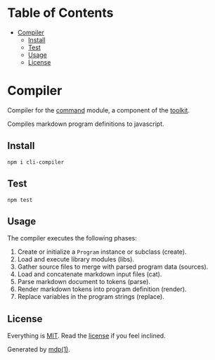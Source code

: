 Table of Contents
=================

* [Compiler](#compiler)
  * [Install](#install)
  * [Test](#test)
  * [Usage](#usage)
  * [License](#license)

Compiler
========

Compiler for the [command](https://github.com/freeformsystems/cli-command) module, a component of the [toolkit](https://github.com/freeformsystems/cli-toolkit).

Compiles markdown program definitions to javascript.

## Install

```
npm i cli-compiler
```

## Test

```
npm test
```

## Usage

The compiler executes the following phases:

1. Create or initialize a `Program` instance or subclass (create).
2. Load and execute library modules (libs).
3. Gather source files to merge with parsed program data (sources).
4. Load and concatenate markdown input files (cat).
5. Parse markdown document to tokens (parse).
6. Render markdown tokens into program definition (render).
7. Replace variables in the program strings (replace).

## License

Everything is [MIT](http://en.wikipedia.org/wiki/MIT_License). Read the [license](https://github.com/freeformsystems/cli-compiler/blob/master/LICENSE) if you feel inclined.

Generated by [mdp(1)](https://github.com/freeformsystems/mdp).

[toolkit]: https://github.com/freeformsystems/cli-toolkit
[command]: https://github.com/freeformsystems/cli-command
